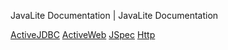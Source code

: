 JavaLite Documentation | JavaLite Documentation


<a class="btn btn-primary btn-large" href="http://javalite.github.io/activejdbc/">ActiveJDBC</a>
<a class="btn btn-primary btn-large" href="http://javalite.github.io/activeweb/">ActiveWeb</a>
<a class="btn btn-primary btn-large" href="http://javalite.github.io/activejdbc/org/javalite/test/jspec/JSpec.html">JSpec</a>
<a class="btn btn-primary btn-large" href="http://javalite.github.io/activejdbc/org/javalite/http/Http.html">Http</a>
